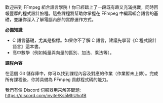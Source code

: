歡迎來到 FFmpeg 組合語言學院！你已經踏上了一段既有趣又充滿挑戰，同時回報豐厚的程式設計旅程。這些課程將幫助你掌握在 FFmpeg 中編寫組合語言的基礎，並讓你深入了解電腦內部的實際運作方式。

**必備知識**

* C 語言基礎，尤其是指標。如果你不了解 C 語言，建議先學習《C 程式設計語言》這本書。
* 高中數學（例如純量與向量的區別、加法、乘法等）。

**課程內容**

在這個 Git 儲存庫中，你可以找到課程內容及對應的作業（作業暫未上傳）。完成所有課程後，你將具備為 FFmpeg 貢獻程式碼的能力。

我們有個 Discord 伺服器用來解答問題:
https://discord.com/invite/Ks5MhUhqfB